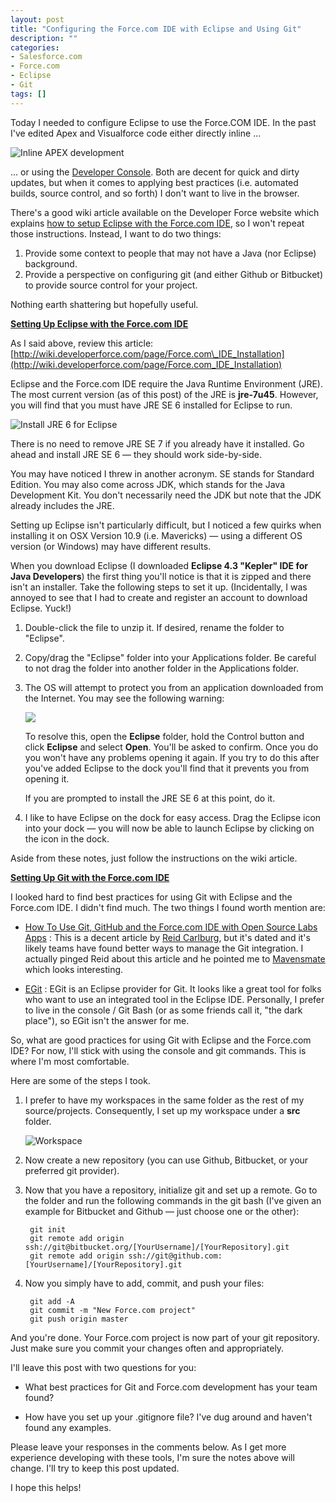 ```yaml
---
layout: post
title: "Configuring the Force.com IDE with Eclipse and Using Git"
description: ""
categories:
- Salesforce.com
- Force.com
- Eclipse
- Git
tags: []
---
```


Today I needed to configure Eclipse to use the Force.COM IDE. In the past I've edited Apex and Visualforce code either directly inline ...

![Inline APEX development](http://wadewegner.blob.core.windows.net/wordpress/2013/10/2013-10-30-Inline.png)

... or using the [Developer Console](http://wiki.developerforce.com/page/Developer_Console). Both are decent for quick and dirty updates, but when it comes to applying best practices (i.e. automated builds, source control, and so forth) I don't want to live in the browser.

There's a good wiki article available on the Developer Force website which explains [how to setup Eclipse with the Force.com IDE](http://wiki.developerforce.com/page/Force.com_IDE_Installation), so I won't repeat those instructions. Instead, I want to do two things:

1. Provide some context to people that may not have a Java (nor Eclipse) background.
2. Provide a perspective on configuring git (and either Github or Bitbucket) to provide source control for your project.

Nothing earth shattering but hopefully useful.

**<span style="text-decoration: underline;">Setting Up Eclipse with the Force.com IDE</span>**

As I said above, review this article: [http://wiki.developerforce.com/page/Force.com\_IDE_Installation](http://wiki.developerforce.com/page/Force.com_IDE_Installation)

Eclipse and the Force.com IDE require the Java Runtime Environment (JRE). The most current version (as of this post) of the JRE is **jre-7u45**. However, you will find that you must have JRE SE 6 installed for Eclipse to run.

![Install JRE 6 for Eclipse](http://wadewegner.blob.core.windows.net/wordpress/2013/10/2013-10-30-SoftwareUpdate.png)

There is no need to remove JRE SE 7 if you already have it installed. Go ahead and install JRE SE 6 &mdash; they should work side-by-side.

You may have noticed I threw in another acronym. SE stands for Standard Edition. You may also come across JDK, which stands for the Java Development Kit. You don't necessarily need the JDK but note that the JDK already includes the JRE.

Setting up Eclipse isn't particularly difficult, but I noticed a few quirks when installing it on OSX Version 10.9 (i.e. Mavericks) &mdash; using a different OS version (or Windows) may have different results.

When you download Eclipse (I downloaded **Eclipse 4.3 "Kepler" IDE for Java Developers**) the first thing you'll notice is that it is zipped and there isn't an installer. Take the following steps to set it up. (Incidentally, I was annoyed to see that I had to create and register an account to download Eclipse. Yuck!)

1. Double-click the file to unzip it. If desired, rename the folder to "Eclipse".

2. Copy/drag the "Eclipse" folder into your Applications folder. Be careful to not drag the folder into another folder in the Applications folder.

3. The OS will attempt to protect you from an application downloaded from the Internet. You may see the following warning:

	![](http://wadewegner.blob.core.windows.net/wordpress/2013/10/2013-10-30-UnidentifiedDeveloper.png)

	To resolve this, open the **Eclipse** folder, hold the Control button and click **Eclipse** and select **Open**. You'll be asked to confirm. Once you do you won't have any problems opening it again. If you try to do this after you've added Eclipse to the dock you'll find that it prevents you from opening it.

	If you are prompted to install the JRE SE 6 at this point, do it.

4. I like to have Eclipse on the dock for easy access. Drag the Eclipse icon into your dock &mdash; you will now be able to launch Eclipse by clicking on the icon in the dock.

Aside from these notes, just follow the instructions on the wiki article.

**<span style="text-decoration: underline;">Setting Up Git with the Force.com IDE</span>**

I looked hard to find best practices for using Git with Eclipse and the Force.com IDE. I didn't find much. The two things I found worth mention are:

* [How To Use Git, GitHub and the Force.com IDE with Open Source Labs Apps](http://blogs.developerforce.com/labs/2011/04/how-to-use-git-github-force-com-ide-open-source-labs-apps.html) : This is a decent article by [Reid Carlburg](https://twitter.com/ReidCarlberg), but it's dated and it's likely teams have found better ways to manage the Git integration. I actually pinged Reid about this article and he pointed me to [Mavensmate](http://mavensmate.com/) which looks interesting.

* [EGit](http://www.eclipse.org/egit/) : EGit is an Eclipse provider for Git. It looks like a great tool for folks who want to use an integrated tool in the Eclipse IDE. Personally, I prefer to live in the console / Git Bash (or as some friends call it, "the dark place"), so EGit isn't the answer for me.

So, what are good practices for using Git with Eclipse and the Force.com IDE? For now, I'll stick with using the console and git commands. This is where I'm most comfortable.

Here are some of the steps I took.

1. I prefer to have my workspaces in the same folder as the rest of my source/projects. Consequently, I set up my workspace under a **src** folder.

	![Workspace](http://wadewegner.blob.core.windows.net/wordpress/2013/10/2013-10-30-Workspace.png)

2. Now create a new repository (you can use Github, Bitbucket, or your preferred git provider).

3. Now that you have a repository, initialize git and set up a remote. Go to the folder and run the following commands in the git bash (I've given an example for Bitbucket and Github &mdash; just choose one or the other):

		git init
		git remote add origin ssh://git@bitbucket.org/[YourUsername]/[YourRepository].git
		git remote add origin ssh://git@github.com:[YourUsername]/[YourRepository].git

4. Now you simply have to add, commit, and push your files:

		git add -A
		git commit -m "New Force.com project"
		git push origin master

And you're done. Your Force.com project is now part of your git repository. Just make sure you commit your changes often and appropriately.

I'll leave this post with two questions for you:

* What best practices for Git and Force.com development has your team found?

* How have you set up your .gitignore file? I've dug around and haven't found any examples.

Please leave your responses in the comments below. As I get more experience developing with these tools, I'm sure the notes above will change. I'll try to keep this post updated.

I hope this helps!